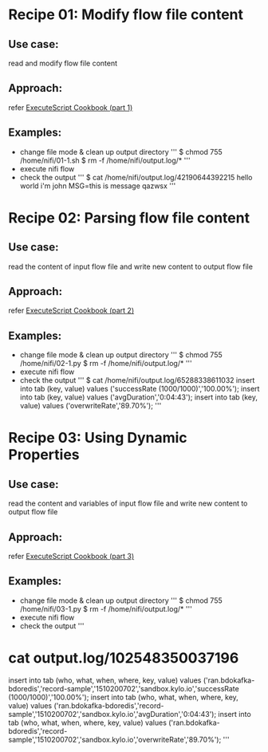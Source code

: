 # Recipe 01: Modify flow file content
## Use case: 
read and modify flow file content
## Approach:
refer [ExecuteScript Cookbook (part 1)](https://community.hortonworks.com/articles/75032/executescript-cookbook-part-1.html)
## Examples:
* change file mode & clean up output directory
'''
$ chmod 755 /home/nifi/01-1.sh
$ rm -f /home/nifi/output.log/*
'''
* execute nifi flow
* check the output
'''
$ cat /home/nifi/output.log/42190644392215
hello
world
i'm john
MSG=this is message
qazwsx
'''

# Recipe 02: Parsing flow file content
## Use case: 
read the content of input flow file and write new content to output flow file
## Approach:
refer [ExecuteScript Cookbook (part 2)](https://community.hortonworks.com/articles/75545/executescript-cookbook-part-2.html)
## Examples:
* change file mode & clean up output directory
'''
$ chmod 755 /home/nifi/02-1.py
$ rm -f /home/nifi/output.log/*
'''
* execute nifi flow
* check the output
'''
$ cat /home/nifi/output.log/65288338611032
insert into tab (key, value) values ('successRate (1000/1000)','100.00%');
insert into tab (key, value) values ('avgDuration','0:04:43');
insert into tab (key, value) values ('overwriteRate','89.70%');
'''

# Recipe 03: Using Dynamic Properties
## Use case: 
read the content and variables of input flow file and write new content to output flow file
## Approach:
refer [ExecuteScript Cookbook (part 3)](https://community.hortonworks.com/articles/77739/executescript-cookbook-part-3.html)
## Examples:
* change file mode & clean up output directory
'''
$ chmod 755 /home/nifi/03-1.py
$ rm -f /home/nifi/output.log/*
'''
* execute nifi flow
* check the output
'''
# cat output.log/102548350037196
insert into tab (who, what, when, where, key, value) values ('ran.bdokafka-bdoredis','record-sample','1510200702','sandbox.kylo.io','successRate (1000/1000)','100.00%');
insert into tab (who, what, when, where, key, value) values ('ran.bdokafka-bdoredis','record-sample','1510200702','sandbox.kylo.io','avgDuration','0:04:43');
insert into tab (who, what, when, where, key, value) values ('ran.bdokafka-bdoredis','record-sample','1510200702','sandbox.kylo.io','overwriteRate','89.70%');
'''